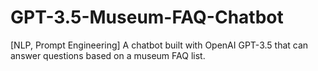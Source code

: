 # GPT-3.5-Museum-FAQ-Chatbot
[NLP, Prompt Engineering] A chatbot built with OpenAI GPT-3.5 that can answer questions based on a museum FAQ list.

